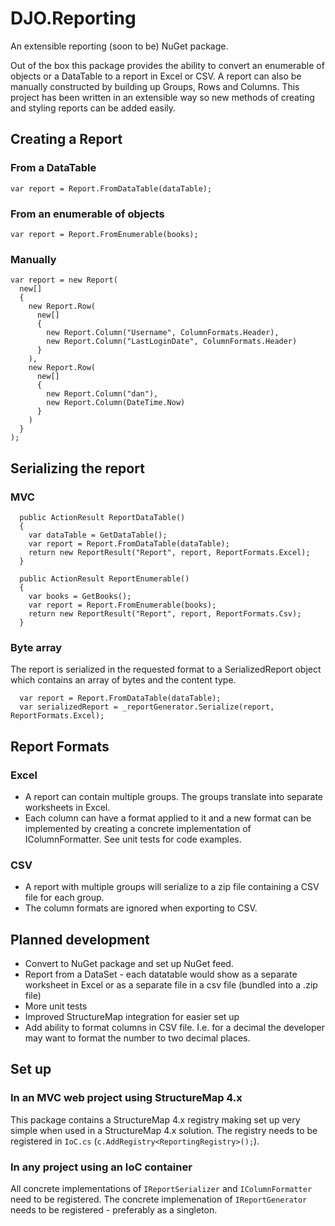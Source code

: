 # DJO.Reporting

An extensible reporting (soon to be) NuGet package. 

Out of the box this package provides the ability to convert an enumerable of objects or a DataTable to a report in Excel or CSV.
A report can also be manually constructed by building up Groups, Rows and Columns.
This project has been written in an extensible way so new methods of creating and styling reports can be added easily.

## Creating a Report

### From a DataTable
`var report = Report.FromDataTable(dataTable);`

### From an enumerable of objects
`var report = Report.FromEnumerable(books);`

### Manually
```
var report = new Report(
  new[] 
  {
    new Report.Row(
      new[] 
      {
        new Report.Column("Username", ColumnFormats.Header),
        new Report.Column("LastLoginDate", ColumnFormats.Header)
      }    
    ),
    new Report.Row(
      new[] 
      {
        new Report.Column("dan"),
        new Report.Column(DateTime.Now)
      }    
    )
  }
);
```

## Serializing the report
### MVC
```
  public ActionResult ReportDataTable()
  {
    var dataTable = GetDataTable();
    var report = Report.FromDataTable(dataTable);
    return new ReportResult("Report", report, ReportFormats.Excel);
  }
  
  public ActionResult ReportEnumerable()
  {
    var books = GetBooks();
    var report = Report.FromEnumerable(books);
    return new ReportResult("Report", report, ReportFormats.Csv);
  }
```
### Byte array
The report is serialized in the requested format to a SerializedReport object which contains an array of bytes and the content type.
```
  var report = Report.FromDataTable(dataTable);
  var serializedReport = _reportGenerator.Serialize(report, ReportFormats.Excel);
```


## Report Formats

### Excel
* A report can contain multiple groups. The groups translate into separate worksheets in Excel.
* Each column can have a format applied to it and a new format can be implemented by creating a concrete implementation of IColumnFormatter. 
  See unit tests for code examples.

### CSV
* A report with multiple groups will serialize to a zip file containing a CSV file for each group.
* The column formats are ignored when exporting to CSV.

## Planned development
* Convert to NuGet package and set up NuGet feed.
* Report from a DataSet - each datatable would show as a separate worksheet in Excel or as a separate file in a csv file (bundled into a .zip file)
* More unit tests
* Improved StructureMap integration for easier set up
* Add ability to format columns in CSV file. I.e. for a decimal the developer may want to format the number to two decimal places.

## Set up

### In an MVC web project using StructureMap 4.x
This package contains a StructureMap 4.x registry making set up very simple when used in a StructureMap 4.x solution.
The registry needs to be registered in `IoC.cs` (`c.AddRegistry<ReportingRegistry>();`).

### In any project using an IoC container
All concrete implementations of `IReportSerializer` and `IColumnFormatter` need to be registered.
The concrete implemenation of `IReportGenerator` needs to be registered - preferably as a singleton.
